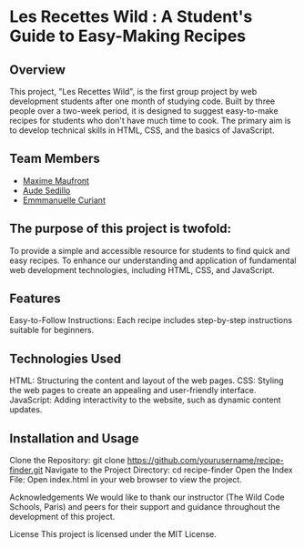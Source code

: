 # Les Recettes Wild : A Student's Guide to Easy-Making Recipes

## Overview
This project, "Les Recettes Wild", is the first group project by web development students after one month of studying code. Built by three people over a two-week period, it is designed to suggest easy-to-make recipes for students who don't have much time to cook. The primary aim is to develop technical skills in HTML, CSS, and the basics of JavaScript.

## Team Members
* [Maxime Maufront](https://github.com/maximmft)
* [Aude Sedillo](https://github.com/Dezau1995)
* [Emmmanuelle Curiant](https://github.com/emmanuelle-c)

## The purpose of this project is twofold:

To provide a simple and accessible resource for students to find quick and easy recipes.
To enhance our understanding and application of fundamental web development technologies, including HTML, CSS, and JavaScript.

## Features
Easy-to-Follow Instructions: Each recipe includes step-by-step instructions suitable for beginners.

## Technologies Used
HTML: Structuring the content and layout of the web pages.
CSS: Styling the web pages to create an appealing and user-friendly interface.
JavaScript: Adding interactivity to the website, such as dynamic content updates.

## Installation and Usage
Clone the Repository: git clone https://github.com/yourusername/recipe-finder.git
Navigate to the Project Directory: cd recipe-finder
Open the Index File: Open index.html in your web browser to view the project.

Acknowledgements
We would like to thank our instructor (The Wild Code Schools, Paris) and peers for their support and guidance throughout the development of this project.

License
This project is licensed under the MIT License.
